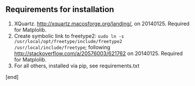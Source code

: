 ## Requirements for installation

 1. XQuartz. http://xquartz.macosforge.org/landing/, on 20140125. Required for Matplolib.
 1. Create symbolic link to freetype2: `sudo ln -s /usr/local/opt/freetype/include/freetype2 /usr/local/include/freetype`; following http://stackoverflow.com/a/20576003/621762 on 20140125. Required for Matplolib.
 1. For all others, installed via pip, see requirements.txt

[end]

